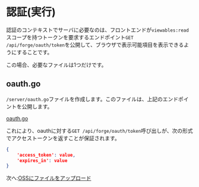 # 認証(実行)


認証のコンテキストでサーバに必要なのは、フロントエンドが`viewables:read`スコープを持つトークンを要求するエンドポイント`GET /api/forge/oauth/token`を公開して、ブラウザで表示可能項目を表示できるようにすることです。

この場合、必要なファイルは1つだけです。

## oauth.go

`/server/oauth.go`ファイルを作成します。このファイルは、上記のエンドポイントを公開します。 

[oauth.go](_snippets/viewmodels/go/oauth.go ':include :type=code go')

これにより、oauthに対する`GET /api/forge/oauth/token`呼び出しが、次の形式でアクセストークンを返すことが保証されます。

```json
{
	'access_token': value, 
	'expires_in': value
}
```

次へ:[OSSにファイルをアップロード](/ja_jp/datamanagement/oss/)